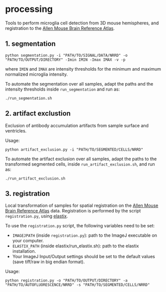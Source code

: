 # processing

Tools to perform microglia cell detection from 3D mouse hemispheres, and registration to the [Allen Mouse Brain Reference Atlas](http://atlas.brain-map.org).


## 1. segmentation

```
python segmentation.py -i "PATH/TO/SIGNAL/DATA/NRRD" -o "PATH/TO/OUTPUT/DIRECTORY" -Imin IMIN -Imax IMAX -v -p
```
where `IMIN` and `IMAX` are intensity thresholds for the minimum and maximum normalized microglia intensity.


To automate the segmentation over all samples, adapt the paths and the intensity thresholds inside `run_segmentation` and run as:
```
./run_segmentation.sh
```


## 2. artifact exclustion

Exclusion of antibody accumulation artifacts from sample surface and ventricles.

Usage:
```
python artifact_exclusion.py -i "PATH/TO/SEGMENTED/CELLS/NRRD"
```

To automate the artifact exclusion over all samples, adapt the paths to the transformed segmented cells, inside `run_artifact_exclusion.sh`, and run as:
```
./run_artifact_exclusion.sh
```


## 3. registration

Local transformation of samples for spatial registration on the [Allen Mouse Brain Reference Atlas](http://atlas.brain-map.org) data. Registration is performed by the script `registration.py`, using [elastix](https://elastix.lumc.nl).  

To use the `registration.py` script, the following variables need to be set:
* `IMAGEJPATH` (inside `registration.py`): path to the ImageJ executable on your computer.
* `ELASTIX_PATH` (inside elastix/run_elastix.sh): path to the elastix installation.
* Your ImageJ Input/Output settings should be set to the default values (save tiff/raw in big endian format).

Usage:
```
python registration.py -o "PATH/TO/OUTPUT/DIRECTORY" -a "PATH/TO/AUTOFLUORESCENCE/NRRD" -s "PATH/TO/SEGMENTED/CELLS/NRRD"
```

